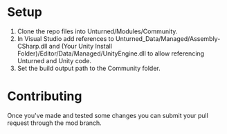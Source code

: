 # Setup

1. Clone the repo files into Unturned/Modules/Community.
2. In Visual Studio add references to Unturned_Data/Managed/Assembly-CSharp.dll and (Your Unity Install Folder)/Editor/Data/Managed/UnityEngine.dll to allow referencing Unturned and Unity code.
3. Set the build output path to the Community folder.

# Contributing

Once you've made and tested some changes you can submit your pull request through the mod branch.
